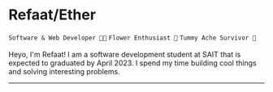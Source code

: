 # Refaat/Ether

``Software & Web Developer 👩‍💻`` ``Flower Enthusiast 🌻`` ``Tummy Ache Survivor 🥇``
<br></br>
Heyo, I'm Refaat! I am a software development student at SAIT that is expected to graduated by April 2023. I spend my time building cool things and solving interesting problems. 
<hr></hr>   
